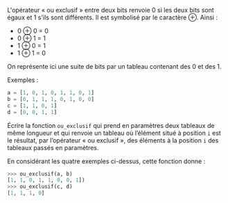L'opérateur « ou exclusif » entre deux bits renvoie 0 si les deux bits sont égaux et 1 s'ils sont
différents. Il est symbolisé par le caractère ⊕.
Ainsi :

- 0 ⊕ 0 = 0
- 0 ⊕ 1 = 1
- 1 ⊕ 0 = 1
- 1 ⊕ 1 = 0  

On représente ici une suite de bits par un tableau contenant des 0 et des 1.


Exemples :

```python
a = [1, 0, 1, 0, 1, 1, 0, 1]
b = [0, 1, 1, 1, 0, 1, 0, 0]
c = [1, 1, 0, 1]
d = [0, 0, 1, 1]
```

Écrire la fonction ```ou_exclusif``` qui prend en paramètres deux tableaux de même longueur et qui renvoie
un tableau où l’élément situé à position `i` est le résultat, par l’opérateur « ou exclusif », des
éléments à la position `i` des tableaux passés en paramètres.

En considérant les quatre exemples ci-dessus, cette fonction donne :

```python
>>> ou_exclusif(a, b)
[1, 1, 0, 1, 1, 0, 0, 1])
>>> ou_exclusif(c, d)
[1, 1, 1, 0]
```